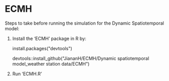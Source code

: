 # ECMH

Steps to take before running the simulation for the Dynamic Spatiotemporal model:

1. Install the ‘ECMH’ package in R by:

	install.packages("devtools")
	
	devtools::install_github("JiananH/ECMH/Dynamic spatiotemporal model_weather station data/ECMH”)
	
2. Run ‘ECMH.R’
